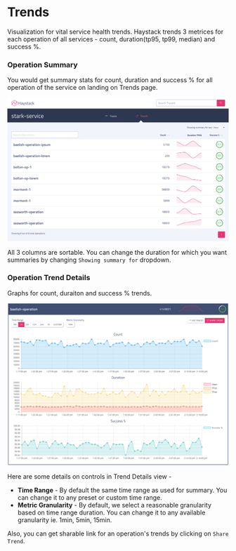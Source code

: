 # Trends

Visualization for vital service health trends. Haystack trends 3 metrices for each operation of all services - count, duration(tp95, tp99, median) and success %.

### Operation Summary
You would get summary stats for count, duration and success % for all operation of the service on landing on Trends page.

<img src="../images/trends.png" style="width: 800px;"/>

All 3 columns are sortable. You can change the duration for which you want summaries by changing `Showing summary for` dropdown.


### Operation Trend Details 
Graphs for count, duraiton and success % trends. 

<img src="../images/trend_details.png" style="width: 800px;"/>

Here are some details on controls in Trend Details view -
- **Time Range** - By default the same time range as used for summary. You can change it to any preset or custom time range.
- **Metric Granularity** - By default, we select a reasonable granularity based on time range duration. You can change it to any available granularity ie. 1min, 5min, 15min.

Also, you can get sharable link for an operation's trends by clicking on `Share Trend`. 
